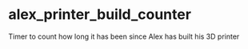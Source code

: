# alex_printer_build_counter
Timer to count how long it has been since Alex has built his 3D printer
